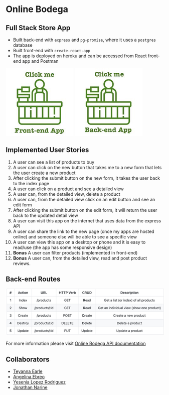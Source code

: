 # Online Bodega
## Full Stack Store App

- Built back-end with `express` and `pg-promise`, where it uses a `postgres` database
- Built front-end with `create-react-app` 
- The app is deployed on heroku and can be accessed from React front-end app and Postman


[![Front-end App](./assets/frontend.jpeg)](https://online-bodega.netlify.app) [![Front-end App](./assets/backend.jpeg)](https://online-bodega.herokuapp.com)

## Implemented User Stories

1. A user can see a list of products to buy
1. A user can click on the new button that takes me to a new form that lets the user create a new product
1. After clicking the submit button on the new form, it takes the user back to the index page
1. A user can click on a product and see a detailed view
1. A user can, from the detailed view, delete a product
1. A user can, from the detailed view click on an edit button and see an edit form
1. After clicking the submit button on the edit form, it will return the user back to the updated detail view
1. A user can visit this app on the internet that uses data from the express API
1. A user can share the link to the new page (once my apps are hosted online) and someone else will be able to see a specific view
1. A user can view this app on a desktop or phone and it is easy to read/use (the app has some responsive design)
1. **Bonus** A user can filter products (implemented in front-end)
1. **Bonus** A user can, from the detailed view, read and post product reviews. 


## Back-end Routes

![Back-end Routes image](./assets/backEndRoutes.jpeg)

For more information please visit 
[Online Bodega API documentation](https://documenter.getpostman.com/view/16788389/TzsZq86P)







## Collaborators
- [Teyanna Earle](https://github.com/teyannaearle)
- [Angelina Ebreo](https://github.com/angelinaebreo)
- [Yesenia Lopez Rodriguez](https://github.com/ylopez25)
- [Jonathan Narine](https://github.com/jonnicwolf)
